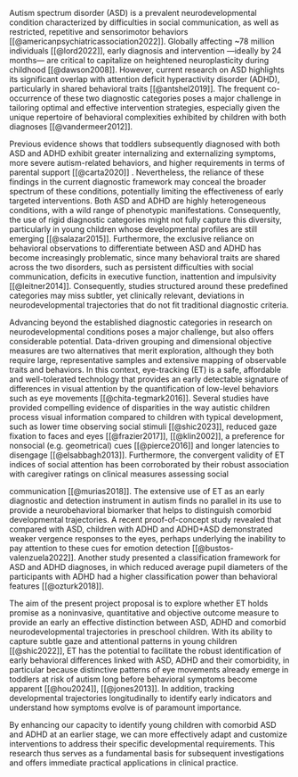 
Autism spectrum disorder (ASD) is a prevalent neurodevelopmental condition characterized by difficulties in social communication, as well as restricted, repetitive and sensorimotor behaviors [[@americanpsychiatricassociation2022]]. Globally affecting ~78 million individuals [[@lord2022]], early diagnosis and intervention —ideally by 24 months— are critical to capitalize on heightened neuroplasticity during childhood [[@dawson2008]]. However, current research on ASD highlights its significant overlap with attention deficit hyperactivity disorder (ADHD), particularly in shared behavioral traits [[@antshel2019]]. The frequent co-occurrence of these two diagnostic categories poses a major challenge in tailoring optimal and effective intervention strategies, especially given the unique repertoire of behavioral complexities exhibited by children with both diagnoses [[@vandermeer2012]].

Previous evidence shows that toddlers subsequently diagnosed with both ASD and ADHD exhibit greater internalizing and externalizing symptoms, more severe autism-related behaviors, and higher requirements in terms of parental support [[@carta2020]]  . Nevertheless, the reliance of these findings in the current diagnostic framework may conceal the broader spectrum of these conditions, potentially limiting the effectiveness of early targeted interventions. Both ASD and ADHD are highly heterogeneous conditions, with a wild range of phenotypic manifestations. Consequently, the use of rigid diagnostic categories might not fully capture this diversity, particularly in young children whose developmental profiles are still emerging [[@salazar2015]]. Furthermore, the exclusive reliance on behavioral observations to differentiate between ASD and ADHD has become increasingly problematic, since many behavioral traits are shared across the two disorders, such as persistent difficulties with social communication, deficits in executive function, inattention and impulsivity [[@leitner2014]]. Consequently, studies structured around these predefined categories may miss subtler, yet clinically relevant, deviations in neurodevelopmental trajectories that do not fit traditional diagnostic criteria.

Advancing beyond the established diagnostic categories in research on neurodevelopmental conditions poses a major challenge, but also offers considerable potential. Data-driven grouping and dimensional objective measures are two alternatives that merit exploration, although they both require large, representative samples and extensive mapping of observable traits and behaviors. In this context, eye-tracking (ET) is a safe, affordable and well-tolerated technology that provides an early detectable signature of differences in visual attention by the quantification of low-level behaviors such as eye movements [[@chita-tegmark2016]]. Several studies have provided compelling evidence of disparities in the way autistic children process visual information compared to children with typical development, such as lower time observing social stimuli [[@shic2023]], reduced gaze fixation to faces and eyes [[@frazier2017]], [[@klin2002]], a preference for nonsocial (e.g. geometrical) cues [[@pierce2016]] and longer latencies to disengage [[@elsabbagh2013]]. Furthermore, the convergent validity of ET indices of social attention has been corroborated by their robust association with caregiver ratings on clinical measures assessing social

communication [[@murias2018]]. The extensive use of ET as an early diagnostic and detection instrument in autism finds no parallel in its use to provide a neurobehavioral biomarker that helps to distinguish comorbid developmental trajectories. A recent proof-of-concept study revealed that compared with ASD, children with ADHD and ADHD+ASD demonstrated weaker vergence responses to the eyes, perhaps underlying the inability to pay attention to these cues for emotion detection [[@bustos-valenzuela2022]]. Another study presented a classification framework for ASD and ADHD diagnoses, in which reduced average pupil diameters of the participants with ADHD had a higher classification power than behavioral features [[@ozturk2018]].

The aim of the present project proposal is to explore whether ET holds promise as a noninvasive, quantitative and objective outcome measure to provide an early an effective distinction between ASD, ADHD and comorbid neurodevelopmental trajectories in preschool children. With its ability to capture subtle gaze and attentional patterns in young children [[@shic2022]], ET has the potential to facilitate the robust identification of early behavioral differences linked with ASD, ADHD and their comorbidity, in particular because distinctive patterns of eye movements already emerge in toddlers at risk of autism long before behavioral symptoms become apparent [[@hou2024]], [[@jones2013]]. In addition, tracking developmental trajectories longitudinally to identify early indicators and understand how symptoms evolve is of paramount importance.

By enhancing our capacity to identify young children with comorbid ASD and ADHD at an earlier stage, we can more effectively adapt and customize interventions to address their specific developmental requirements. This research thus serves as a fundamental basis for subsequent investigations and offers immediate practical applications in clinical practice.


